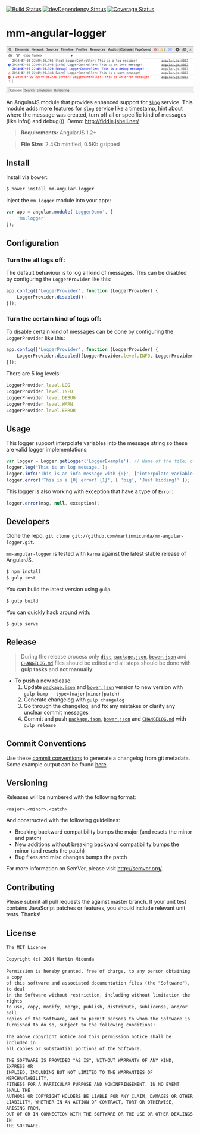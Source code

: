 [![Build Status](https://secure.travis-ci.org/martinmicunda/mm-angular-logger.png)](http://travis-ci.org/martinmicunda/mm-angular-logger) [![devDependency Status](https://david-dm.org/martinmicunda/mm-angular-logger/dev-status.png)](https://david-dm.org/martinmicunda/mm-angular-logger#info=devDependencies) [![Coverage Status](https://coveralls.io/repos/martinmicunda/mm-angular-logger/badge.png?branch=master)](https://coveralls.io/r/martinmicunda/mm-angular-logger?branch=master)

 mm-angular-logger
===================
![Screenshot](screenshot.png)

An AngularJS module that provides enhanced support for [`$log`](https://docs.angularjs.org/api/ng/service/$log) service. This module adds more features for [`$log`](https://docs.angularjs.org/api/ng/service/$log) service like a timestamp, hint about where the message was created, turn off all or specific kind of messages (like info() and debug()). Demo: http://fiddle.jshell.net/

> **Requirements:** AngularJS 1.2+ 

> **File Size:** 2.4Kb minified, 0.5Kb gzipped

## Install

Install via bower:
```bash
$ bower install mm-angular-logger
```

Inject the `mm.logger` module into your app::
```js
var app = angular.module('LoggerDemo', [
    'mm.logger'
]);
```
## Configuration

### Turn the all logs off:
The default behaviour is to log all kind of messages. This can be disabled by configuring the `LoggerProvider` like this:

```js
app.config(['LoggerProvider', function (LoggerProvider) {
    LoggerProvider.disabled();
}]);
```

### Turn the certain kind of logs off:
To disable certain kind of messages can be done by configuring the `LoggerProvider` like this:

```js
app.config(['LoggerProvider', function (LoggerProvider) {
    LoggerProvider.disabled([LoggerProvider.level.INFO, LoggerProvider.level.DEBUG]);
}]);
```

There are 5 log levels:
```js
LoggerProvider.level.LOG
LoggerProvider.level.INFO
LoggerProvider.level.DEBUG
LoggerProvider.level.WARN
LoggerProvider.level.ERROR
```    
## Usage
This logger support interpolate variables into the message string so these are valid logger implementations:

```js
var logger = Logger.getLogger('LoggerExample'); // Name of the file, class, module or anything meaningful.
logger.log('This is an log message.'); 
logger.info('This is an info message with {0}', ['interpolate variable.']); 
logger.error('This is a {0} error! {1}', [ 'big', 'Just kidding!' ]); 
```
This logger is also working with exception that have a type of `Error`:

```js
logger.error(msg, null, exception);
```
## Developers
Clone the repo, `git clone git://github.com/martinmicunda/mm-angular-logger.git`. 

`mm-angular-logger` is tested with `karma` against the latest stable release of AngularJS.

```bash
$ npm install
$ gulp test
```
You can build the latest version using `gulp`.
```bash
$ gulp build
```
You can quickly hack around with:
```
$ gulp serve
```

## Release

> During the release process only [`dist`](dist/), [`package.json`](package.json), [`bower.json`](bower.json) and [`CHANGELOG.md`](CHANGELOG.md) files should be edited and all steps should be done with **gulp tasks** and **not manually**!

- To push a new release:
  1. Update [`package.json`](package.json) and [`bower.json`](bower.json) version to new version with `gulp bump --type=(major|minor|patch)` 
  2. Generate changelog with `gulp changelog`
  3. Go through the changelog, and fix any mistakes or clarify any unclear commit messages
  4. Commit and push [`package.json`](package.json), [`bower.json`](bower.json) and [`CHANGELOG.md`](CHANGELOG.md) with `gulp release` 

## Commit Conventions
Use these [commit conventions](https://docs.google.com/document/d/1QrDFcIiPjSLDn3EL15IJygNPiHORgU1_OOAqWjiDU5Y/edit) to generate a changelog from git metadata. Some example output can be found [here](https://github.com/driftyco/ionic/blob/master/CHANGELOG.md).

## Versioning

Releases will be numbered with the following format:

`<major>.<minor>.<patch>`

And constructed with the following guidelines:

* Breaking backward compatibility bumps the major (and resets the minor and patch)
* New additions without breaking backward compatibility bumps the minor (and resets the patch)
* Bug fixes and misc changes bumps the patch

For more information on SemVer, please visit <http://semver.org/>.

## Contributing
Please submit all pull requests the against master branch. If your unit test contains JavaScript patches or features, you should include relevant unit tests. Thanks!

## License

    The MIT License
    
    Copyright (c) 2014 Martin Micunda  

    Permission is hereby granted, free of charge, to any person obtaining a copy
    of this software and associated documentation files (the "Software"), to deal
    in the Software without restriction, including without limitation the rights
    to use, copy, modify, merge, publish, distribute, sublicense, and/or sell
    copies of the Software, and to permit persons to whom the Software is
    furnished to do so, subject to the following conditions:
    
    The above copyright notice and this permission notice shall be included in
    all copies or substantial portions of the Software.
    
    THE SOFTWARE IS PROVIDED "AS IS", WITHOUT WARRANTY OF ANY KIND, EXPRESS OR
    IMPLIED, INCLUDING BUT NOT LIMITED TO THE WARRANTIES OF MERCHANTABILITY,
    FITNESS FOR A PARTICULAR PURPOSE AND NONINFRINGEMENT. IN NO EVENT SHALL THE
    AUTHORS OR COPYRIGHT HOLDERS BE LIABLE FOR ANY CLAIM, DAMAGES OR OTHER
    LIABILITY, WHETHER IN AN ACTION OF CONTRACT, TORT OR OTHERWISE, ARISING FROM,
    OUT OF OR IN CONNECTION WITH THE SOFTWARE OR THE USE OR OTHER DEALINGS IN
    THE SOFTWARE.
